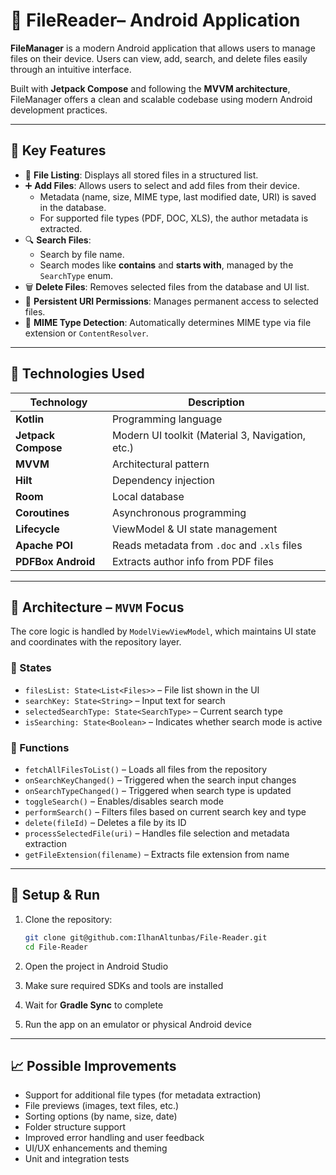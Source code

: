 # 📁 FileReader– Android Application

**FileManager** is a modern Android application that allows users to manage files on their device. Users can view, add, search, and delete files easily through an intuitive interface.

Built with **Jetpack Compose** and following the **MVVM architecture**, FileManager offers a clean and scalable codebase using modern Android development practices.

---

## 🚀 Key Features

- 📂 **File Listing**: Displays all stored files in a structured list.  
- ➕ **Add Files**: Allows users to select and add files from their device.
  - Metadata (name, size, MIME type, last modified date, URI) is saved in the database.
  - For supported file types (PDF, DOC, XLS), the author metadata is extracted.
- 🔍 **Search Files**:
  - Search by file name.
  - Search modes like **contains** and **starts with**, managed by the `SearchType` enum.
- 🗑️ **Delete Files**: Removes selected files from the database and UI list.
- 🔐 **Persistent URI Permissions**: Manages permanent access to selected files.
- 📑 **MIME Type Detection**: Automatically determines MIME type via file extension or `ContentResolver`.

---

## 🧰 Technologies Used

| Technology       | Description                                      |
|------------------|--------------------------------------------------|
| **Kotlin**           | Programming language                             |
| **Jetpack Compose**  | Modern UI toolkit (Material 3, Navigation, etc.) |
| **MVVM**             | Architectural pattern                            |
| **Hilt**             | Dependency injection                             |
| **Room**             | Local database                                   |
| **Coroutines**       | Asynchronous programming                         |
| **Lifecycle**        | ViewModel & UI state management                  |
| **Apache POI**       | Reads metadata from `.doc` and `.xls` files      |
| **PDFBox Android**   | Extracts author info from PDF files              |

---

## 🧠 Architecture – `MVVM` Focus

The core logic is handled by `ModelViewViewModel`, which maintains UI state and coordinates with the repository layer.

### 📌 States

- `filesList: State<List<Files>>` – File list shown in the UI  
- `searchKey: State<String>` – Input text for search  
- `selectedSearchType: State<SearchType>` – Current search type  
- `isSearching: State<Boolean>` – Indicates whether search mode is active  

### 🔧 Functions

- `fetchAllFilesToList()` – Loads all files from the repository  
- `onSearchKeyChanged()` – Triggered when the search input changes  
- `onSearchTypeChanged()` – Triggered when search type is updated  
- `toggleSearch()` – Enables/disables search mode  
- `performSearch()` – Filters files based on current search key and type  
- `delete(fileId)` – Deletes a file by its ID  
- `processSelectedFile(uri)` – Handles file selection and metadata extraction  
- `getFileExtension(filename)` – Extracts file extension from name  

---

## 🧪 Setup & Run

1. Clone the repository:

    ```bash
    git clone git@github.com:IlhanAltunbas/File-Reader.git
    cd File-Reader
    ```

2. Open the project in Android Studio  
3. Make sure required SDKs and tools are installed  
4. Wait for **Gradle Sync** to complete  
5. Run the app on an emulator or physical Android device

---

## 📈 Possible Improvements

- Support for additional file types (for metadata extraction)  
- File previews (images, text files, etc.)  
- Sorting options (by name, size, date)  
- Folder structure support  
- Improved error handling and user feedback  
- UI/UX enhancements and theming  
- Unit and integration tests
